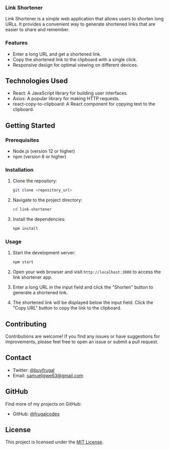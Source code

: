 


### Link Shortener

Link Shortener is a simple web application that allows users to shorten long URLs. It provides a convenient way to generate shortened links that are easier to share and remember.

### Features

- Enter a long URL and get a shortened link.
- Copy the shortened link to the clipboard with a single click.
- Responsive design for optimal viewing on different devices.

## Technologies Used

- React: A JavaScript library for building user interfaces.
- Axios: A popular library for making HTTP requests.
- react-copy-to-clipboard: A React component for copying text to the clipboard.

## Getting Started

### Prerequisites

- Node.js (version 12 or higher)
- npm (version 6 or higher)

### Installation

1. Clone the repository:

   ```bash
   git clone <repository_url>
   ```

2. Navigate to the project directory:

   ```bash
   cd link-shortener
   ```

3. Install the dependencies:

   ```bash
   npm install
   ```

### Usage

1. Start the development server:

   ```bash
   npm start
   ```

2. Open your web browser and visit `http://localhost:3000` to access the link shortener app.

3. Enter a long URL in the input field and click the "Shorten" button to generate a shortened link.

4. The shortened link will be displayed below the input field. Click the "Copy URL" button to copy the link to the clipboard.

## Contributing

Contributions are welcome! If you find any issues or have suggestions for improvements, please feel free to open an issue or submit a pull request.

## Contact

- Twitter: [@buyfrugal](https://twitter.com/buyfrugal)
- Email: samueligwe63@gmail.com

## GitHub

Find more of my projects on GitHub:

- GitHub: [@frugalcodes](https://github.com/frugalcodes)

## License

This project is licensed under the [MIT License](LICENSE).
```

